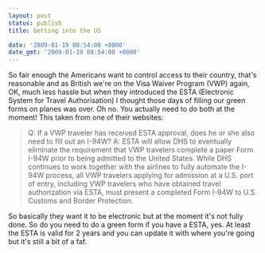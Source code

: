 ```yaml
---
layout: post
status: publish
title: Getting into the US

date: '2009-01-19 08:54:00 +0000'
date_gmt: '2009-01-19 08:54:00 +0000'
---
```

So fair enough the Americans want to control access to their country, that's reasonable and as British we're on the Visa Waiver Program (VWP) again, OK, much less hassle but when they introduced the ESTA (Electronic System for Travel Authorisation) I thought those days of filling our green forms on planes was over. Oh no.
You actually need to do both at the moment! This taken from one of their websites:
<blockquote><p>
Q: 	If a VWP traveler has received ESTA approval, does he or she also need to fill out an I-94W?
A: 	ESTA will allow DHS to eventually eliminate the requirement that VWP travelers complete a paper Form I-94W prior to being admitted to the United States. While DHS continues to work together with the airlines to fully automate the I-94W process, all VWP travelers applying for admission at a U.S. port of entry, including VWP travelers who have obtained travel authorization via ESTA, must present a completed Form I-94W to U.S. Customs and Border Protection.
</blockquote>
So basically they want it to be electronic but at the moment it's not fully done. So do you need to do a green form if you have a ESTA, yes.
At least the ESTA is valid for 2 years and you can update it with where you're going but it's still a bit of a faf.
